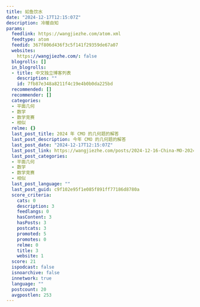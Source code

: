 ```yaml
---
title: 如鱼饮水
date: "2024-12-17T12:15:07Z"
description: 冷暖自知
params:
  feedlink: https://wangjiezhe.com/atom.xml
  feedtype: atom
  feedid: 367f806d436f3c5f141f29359de67a07
  websites:
    https://wangjiezhe.com/: false
  blogrolls: []
  in_blogrolls:
  - title: 中文独立博客列表
    description: ""
    id: 7fb87e348a8211f4c19e4b0b0da225bd
  recommended: []
  recommender: []
  categories:
  - 平面几何
  - 数学
  - 数学竞赛
  - 相似
  relme: {}
  last_post_title: 2024 年 CMO 的几何题的解答
  last_post_description: 今年 CMO 的几何题的解答
  last_post_date: "2024-12-17T12:15:07Z"
  last_post_link: https://wangjiezhe.com/posts/2024-12-16-China-MO-2024-Geometry/
  last_post_categories:
  - 平面几何
  - 数学
  - 数学竞赛
  - 相似
  last_post_language: ""
  last_post_guid: c9f102e95f1e085f891ff77186d8780a
  score_criteria:
    cats: 0
    description: 3
    feedlangs: 0
    hasContent: 3
    hasPosts: 3
    postcats: 3
    promoted: 5
    promotes: 0
    relme: 0
    title: 3
    website: 1
  score: 21
  ispodcast: false
  isnoarchive: false
  innetwork: true
  language: ""
  postcount: 20
  avgpostlen: 253
---
```

